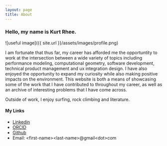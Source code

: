 ```yaml
---
layout: page
title: About
---
```


### Hello, my name is Kurt Rhee.

![useful image]({{ site.url }}/assets/images/profile.png)

I am fortunate that thus far, my career has afforded me the opportuntity to work at the intersection between a wide variety of topics including performance modeling,
computational geometry, software development, technical product management and ux integration design.  I have also enjoyed the opportunity to 
expand my curiosity while also making positive impacts on the environment.  This website is both a means of showcasing some of the work
that I have contributed to throughout my career, as well as an archive of interesting problems that I have come across.

Outside of work, I enjoy surfing, rock climbing and literature.

#### My Links
- [Linkedin](https://www.linkedin.com/in/simonkurtisrhee/)
- [ORCID](https://orcid.org/0000-0003-4604-9531?lang=en)
- [Github](https://github.com/kurt-rhee)
- Email:  \<first-name\>\<last-name\>@gmail\<dot\>com



